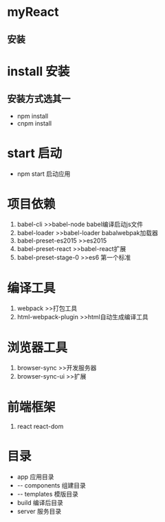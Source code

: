 myReact
=============
安装
-------------

# install 安装

## 安装方式选其一
* npm install
* cnpm install

# start 启动

* npm start         启动应用


# 项目依赖

1. babel-cli            >>babel-node babel编译启动js文件
2. babel-loader         >>babel-loader babalwebpak加载器
3. babel-preset-es2015  >>es2015
4. babel-preset-react   >>babel-react扩展
5. babel-preset-stage-0 >>es6 第一个标准


# 编译工具
1. webpack              >>打包工具
2. html-webpack-plugin  >>html自动生成编译工具

# 浏览器工具

1. browser-sync         >>开发服务器
2. browser-sync-ui      >>扩展

# 前端框架

1. react react-dom  


# 目录
- app 应用目录
- -- components 组建目录
- -- templates 模版目录
- build 编译后目录
- server 服务目录
